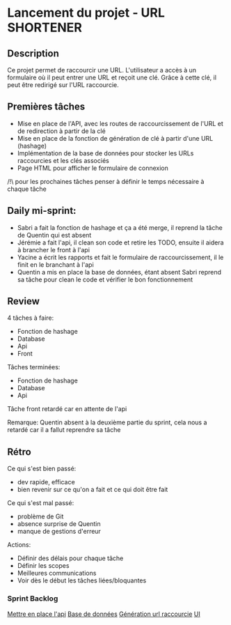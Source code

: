 # Lancement du projet - URL SHORTENER

## Description

Ce projet permet de raccourcir une URL.
L'utilisateur a accès à un formulaire où il peut entrer une URL et reçoit une clé. Grâce à cette clé, il peut être
redirigé sur l'URL raccourcie.

## Premières tâches

- Mise en place de l'API, avec les routes de raccourcissement de l'URL et de redirection à partir de la clé
- Mise en place de la fonction de génération de clé à partir d'une URL (hashage)
- Implémentation de la base de données pour stocker les URLs raccourcies et les clés associés
- Page HTML pour afficher le formulaire de connexion

/!\ pour les prochaines tâches penser à définir le temps nécessaire à chaque tâche

## Daily mi-sprint:

- Sabri a fait la fonction de hashage et ça a été merge, il reprend la tâche de Quentin qui est absent
- Jérémie a fait l'api, il clean son code et retire les TODO, ensuite il aidera à brancher le front à l'api
- Yacine a écrit les rapports et fait le formulaire de raccourcissement, il le finit en le branchant à l'api
- Quentin a mis en place la base de données, étant absent Sabri reprend sa tâche pour clean le code et vérifier le bon
  fonctionnement

## Review

4 tâches à faire:

- Fonction de hashage
- Database
- Api
- Front

Tâches terminées:

- Fonction de hashage
- Database
- Api

Tâche front retardé car en attente de l'api

Remarque: Quentin absent à la deuxième partie du sprint, cela nous a retardé car il a fallut reprendre sa tâche

## Rétro

Ce qui s'est bien passé:

- dev rapide, efficace
- bien revenir sur ce qu'on a fait et ce qui doit être fait

Ce qui s'est mal passé:

- problème de Git
- absence surprise de Quentin
- manque de gestions d'erreur

Actions:

- Définir des délais pour chaque tâche
- Définir les scopes
- Meilleures communications
- Voir dès le début les tâches liées/bloquantes

### Sprint Backlog

[Mettre en place l'api](backlog.md#mettre-en-place-lapi)
[Base de données](backlog.md#base-de-données)
[Génération url raccourcie](backlog.md#génération-url-raccourci)
[UI](backlog.md#interface-utilisateur)
